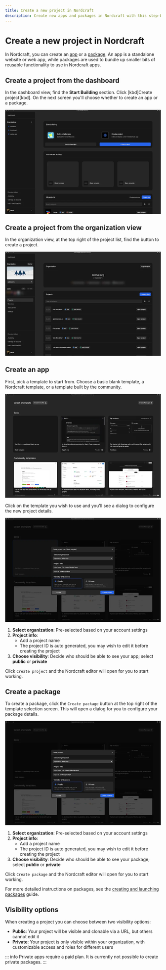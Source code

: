 ```yaml
---
title: Create a new project in Nordcraft
description: Create new apps and packages in Nordcraft with this step-by-step guide covering organization settings, visibility options and template selection.
---
```


# Create a new project in Nordcraft

In Nordcraft, you can create an [app](/get-started/overview#apps) or a [package](/get-started/overview#packages). An app is a standalone website or web app, while packages are used to bundle up smaller bits of reusable functionality to use in Nordcraft apps.

## Create a project from the dashboard

In the dashboard view, find the **Start Building** section. Click [kbd]Create project[kbd]. On the next screen you'll choose whether to create an app or a package.

![The dashboard screen in Nordcraft showing at the top section there is a big blue cutton which says create project.|16/9](create-project-from-dashboard.webp 'Create project from dashboard')

## Create a project from the organization view

In the organization view, at the top right of the project list, find the button to create a project.

![The organization screen in Nordcraft showing at the top right of the projects list there is a button to create a new project.|16/9](create-project-org-view.webp 'Create project from org view')

## Create an app

First, pick a template to start from. Choose a basic blank template, a Nordcraft template, or a template built by the community.

![The create project screen showing a grid of templates to choose from.|16/9](create-an-app.webp 'Create app')

Click on the template you wish to use and you'll see a dialog to configure the new project details.

![The create app dialog. Choose an organization, enter a name and project ID, and choose visibility.|16/9](configure-app.webp 'Configure app')

1. **Select organization**: Pre-selected based on your account settings
2. **Project info**:
   - Add a project name
   - The project ID is auto generated, you may wish to edit it before creating the project
3. **Choose visibility**: Decide who should be able to see your app; select **public** or **private**

Click `Create project` and the Nordcraft editor will open for you to start working.

## Create a package

To create a package, click the `Create package` button at the top right of the template selection screen. This will open a dialog for you to configure your package details.

![The create package dialog. Choose an organization, enter a name and project ID, and choose visibility.|16/9](configure-package.webp 'Configure package')

1. **Select organization**: Pre-selected based on your account settings
2. **Project info**:
   - Add a project name
   - The project ID is auto generated, you may wish to edit it before creating the project
3. **Choose visibility**: Decide who should be able to see your package; select **public** or **private**

Click `Create package` and the Nordcraft editor will open for you to start working.

For more detailed instructions on packages, see the [creating and launching packages](/packages/creating-and-launching) guide.

## Visibility options

When creating a project you can choose between two visibility options:

- **Public**: Your project will be visible and clonable via a URL, but others cannot edit it
- **Private**: Your project is only visible within your organization, with customizable access and roles for different users

::: info
Private apps require a paid plan.
It is currently not possible to create private packages.
:::
